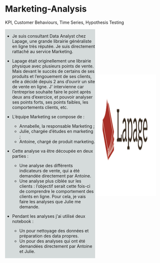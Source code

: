 # Marketing-Analysis
KPI, Customer Behaviours, Time Series, Hypothesis Testing

<div>
    <img style="float: right;margin:150px 5px 5px 1px" width="200px" class="marginauto" src="logo.png" width=400 height=400  alt="centered image" />
</div>
<div style="display: flex; background-color:rgb(213, 219, 219);" >
<div>    

    
* Je suis consultant Data Analyst chez Lapage, une grande librairie généraliste en ligne très réputée. Je suis directement rattaché au service Marketing.
    

* Lapage était originellement une librairie physique avec plusieurs points de vente. Mais devant le succès de certains de ses produits et l’engouement de ses clients, elle a décidé depuis 2 ans d’ouvrir un site de vente en ligne. J' intervienne car l’entreprise souhaite faire le point après deux ans d’exercice, et pouvoir analyser ses points forts, ses points faibles, les comportements clients, etc.


* L’équipe Marketing se compose de : 

    * Annabelle, la responsable Marketing ;
    * Julie, chargée d’études en marketing ;
    * Antoine, chargé de produit marketing.


* Cette analyse va être découpée en deux parties :

    * Une analyse des différents indicateurs de vente, qui a été demandée directement par Antoine. 
    * Une analyse plus ciblée sur les clients : l’objectif serait cette fois-ci de comprendre le comportement des clients en ligne. Pour cela, je vais faire les analyses que Julie me demande.
    
* Pendant les analyses j'ai utilisé deux notebook :
    * Un pour nettoyage des données et préparation des data propres.
    * Un pour des analyses qui ont été demandées directement par Antoine et Julie. 
</div>

</div>


